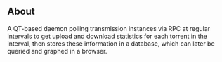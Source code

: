 ## About

A QT-based daemon polling transmission instances via RPC at regular intervals to get upload and download statistics for each torrent in the interval, then stores these information in a database, which can later be queried and graphed in a browser.

